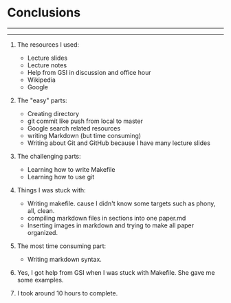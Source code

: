 # Conclusions
***  
***
  
1. The resources I used:
    + Lecture slides
    + Lecture notes
    + Help from GSI in discussion and office hour
    + Wikipedia
    + Google 
   
   
2. The "easy" parts:
    + Creating directory
    + git commit like push from local to master
    + Google search related resources
    + writing Markdown (but time consuming)
    + Writing about Git and GitHub because I have many lecture slides  
   
   
3. The challenging parts:
    + Learning how to write Makefile
    + Learning how to use git   
  
  
4. Things I was stuck with:
    + Writing makefile. cause I didn't know some targets such as phony, all, clean.
    + compiling markdown files in sections into one paper.md
    + Inserting images in markdown and trying to make all paper organized.

5. The most time consuming part:
    + Writing markdown syntax.
	
6. Yes, I got help from GSI when I was stuck with Makefile. She gave me some examples.

7. I took around 10 hours to complete. 
    
    

